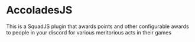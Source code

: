 # AccoladesJS
This is a SquadJS plugin that awards points and other configurable awards to people in your discord for various mer​itori​ous acts in their games
